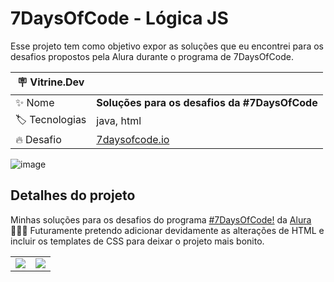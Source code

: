 # 7DaysOfCode - Lógica JS

Esse projeto tem como objetivo expor as soluções que eu encontrei para os desafios propostos pela Alura durante o programa de 7DaysOfCode.

| :placard: Vitrine.Dev |     |
| -------------  | --- |
| :sparkles: Nome        | **Soluções para os desafios da #7DaysOfCode**
| :label: Tecnologias | java, html
| :fire: Desafio     | <a targer="_blank" href="https://7daysofcode.io/">7daysofcode.io</a>

![image](https://user-images.githubusercontent.com/21301483/227539281-5a80bce6-d820-4a53-8f33-e9f732a7e9d3.png#vitrinedev)

## Detalhes do projeto

Minhas soluções para os desafios do programa [#7DaysOfCode!](https://7daysofcode.io/) da [Alura](https://www.alura.com.br/)  👩🏽‍💻
Futuramente pretendo adicionar devidamente as alterações de HTML e incluir os templates de CSS para deixar o projeto mais bonito.

<table>
  <tr>
    <td><img src="https://user-images.githubusercontent.com/21301483/228656937-7cc64844-edaa-46cf-9f4e-29deea40094b.png" width=width/2 height=height/2></td>
    <td><img src="https://user-images.githubusercontent.com/21301483/228656856-1495cb98-799f-4e59-a24c-3b49f046e043.png" width=width/2 height=height/2></td>
  </tr>
 </table>
